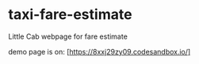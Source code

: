# taxi-fare-estimate
Little Cab webpage for fare estimate

demo page is on: [https://8xxj29zy09.codesandbox.io/]
